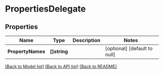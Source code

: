 # PropertiesDelegate

## Properties
Name | Type | Description | Notes
------------ | ------------- | ------------- | -------------
**PropertyNames** | **[]string** |  | [optional] [default to null]

[[Back to Model list]](../README.md#documentation-for-models) [[Back to API list]](../README.md#documentation-for-api-endpoints) [[Back to README]](../README.md)


